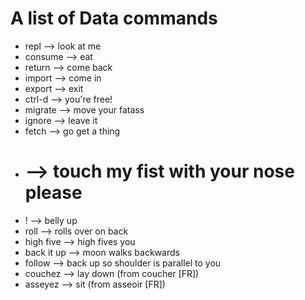 # A list of Data commands

- repl --> look at me 
- consume --> eat
- return --> come back
- import --> come in
- export --> exit
- ctrl-d --> you're free!
- migrate --> move your fatass
- ignore --> leave it
- fetch --> go get a thing
- # --> touch my fist with your nose please
- ! --> belly up
- roll --> rolls over on back
- high five --> high fives you
- back it up --> moon walks backwards
- follow --> back up so shoulder is parallel to you
- couchez --> lay down (from coucher [FR]) 
- asseyez --> sit (from asseoir [FR])
